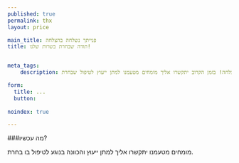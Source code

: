 ```yaml
---
published: true
permalink: thx
layout: price

main_title: פנייתך נשלחה בהצלחה
title: תודה שבחרת בשרות שלנו!


meta_tags:
    description: פנייתך נשלחה בהצלחה! בזמן הקרוב יתקשרו אליך מומחים מטעמנו למתן ייעוץ לטיפול שבחרת

form:
  title: ...
  button:
  
noindex: true

---
```


 
###מה עכשיו?

מומחים מטעמנו יתקשרו אליך למתן ייעוץ והכוונה בנוגע לטיפול בו בחרת.